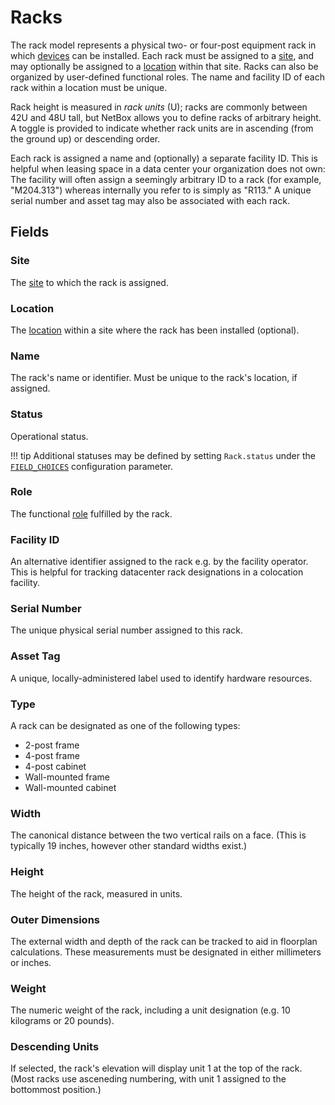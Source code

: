 # Racks

The rack model represents a physical two- or four-post equipment rack in which [devices](./device.md) can be installed. Each rack must be assigned to a [site](./site.md), and may optionally be assigned to a [location](./location.md) within that site. Racks can also be organized by user-defined functional roles. The name and facility ID of each rack within a location must be unique.

Rack height is measured in *rack units* (U); racks are commonly between 42U and 48U tall, but NetBox allows you to define racks of arbitrary height. A toggle is provided to indicate whether rack units are in ascending (from the ground up) or descending order.

Each rack is assigned a name and (optionally) a separate facility ID. This is helpful when leasing space in a data center your organization does not own: The facility will often assign a seemingly arbitrary ID to a rack (for example, "M204.313") whereas internally you refer to is simply as "R113." A unique serial number and asset tag may also be associated with each rack.

## Fields

### Site

The [site](./site.md) to which the rack is assigned.

### Location

The [location](./location.md) within a site where the rack has been installed (optional).

### Name

The rack's name or identifier. Must be unique to the rack's location, if assigned.

### Status

Operational status.

!!! tip
    Additional statuses may be defined by setting `Rack.status` under the [`FIELD_CHOICES`](../../configuration/data-validation.md#field_choices) configuration parameter.

### Role

The functional [role](./rackrole.md) fulfilled by the rack.

### Facility ID

An alternative identifier assigned to the rack e.g. by the facility operator. This is helpful for tracking datacenter rack designations in a colocation facility.

### Serial Number

The unique physical serial number assigned to this rack.

### Asset Tag

A unique, locally-administered label used to identify hardware resources.

### Type

A rack can be designated as one of the following types:

* 2-post frame
* 4-post frame
* 4-post cabinet
* Wall-mounted frame
* Wall-mounted cabinet

### Width

The canonical distance between the two vertical rails on a face. (This is typically 19 inches, however other standard widths exist.)

### Height

The height of the rack, measured in units.

### Outer Dimensions

The external width and depth of the rack can be tracked to aid in floorplan calculations. These measurements must be designated in either millimeters or inches.

### Weight

The numeric weight of the rack, including a unit designation (e.g. 10 kilograms or 20 pounds).

### Descending Units

If selected, the rack's elevation will display unit 1 at the top of the rack. (Most racks use asceneding numbering, with unit 1 assigned to the bottommost position.)
